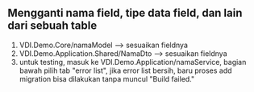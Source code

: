 ## Mengganti nama field, tipe data field, dan lain dari sebuah table

1. VDI.Demo.Core/namaModel --> sesuaikan fieldnya
2. VDI.Demo.Application.Shared/NamaDto  --> sesuaikan fieldnya
3. untuk testing, masuk ke VDI.Demo.Application/namaService, bagian bawah pilih tab "error list", jika error list bersih, baru proses add migration bisa dilakukan tanpa muncul "Build failed."
